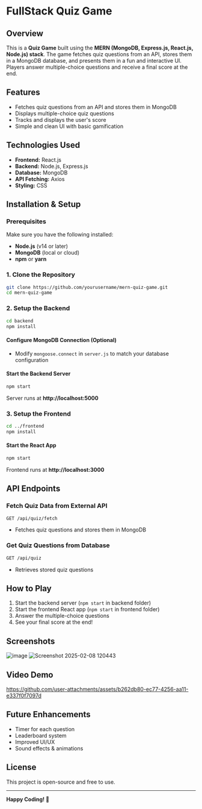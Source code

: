 # FullStack Quiz Game

## Overview
This is a **Quiz Game** built using the **MERN (MongoDB, Express.js, React.js, Node.js) stack**. The game fetches quiz questions from an API, stores them in a MongoDB database, and presents them in a fun and interactive UI. Players answer multiple-choice questions and receive a final score at the end.

## Features
- Fetches quiz questions from an API and stores them in MongoDB
- Displays multiple-choice quiz questions
- Tracks and displays the user's score
- Simple and clean UI with basic gamification

## Technologies Used
- **Frontend:** React.js
- **Backend:** Node.js, Express.js
- **Database:** MongoDB
- **API Fetching:** Axios
- **Styling:** CSS

## Installation & Setup
### Prerequisites
Make sure you have the following installed:
- **Node.js** (v14 or later)
- **MongoDB** (local or cloud)
- **npm** or **yarn**

### 1. Clone the Repository
```sh
git clone https://github.com/yourusername/mern-quiz-game.git
cd mern-quiz-game
```

### 2. Setup the Backend
```sh
cd backend
npm install
```

#### Configure MongoDB Connection (Optional)
- Modify `mongoose.connect` in `server.js` to match your database configuration

#### Start the Backend Server
```sh
npm start
```
Server runs at **http://localhost:5000**

### 3. Setup the Frontend
```sh
cd ../frontend
npm install
```

#### Start the React App
```sh
npm start
```
Frontend runs at **http://localhost:3000**

## API Endpoints
### Fetch Quiz Data from External API
```sh
GET /api/quiz/fetch
```
- Fetches quiz questions and stores them in MongoDB

### Get Quiz Questions from Database
```sh
GET /api/quiz
```
- Retrieves stored quiz questions

## How to Play
1. Start the backend server (`npm start` in backend folder)
2. Start the frontend React app (`npm start` in frontend folder)
3. Answer the multiple-choice questions
4. See your final score at the end!

## Screenshots
![image](https://github.com/user-attachments/assets/dc208985-b084-40a4-8b5b-181a25c21a26)
![Screenshot 2025-02-08 120443](https://github.com/user-attachments/assets/c2cbfa82-49ee-42fd-aabc-db2d0097b03c)



## Video Demo


https://github.com/user-attachments/assets/b262db80-ec77-4256-aa11-e337f0f7097d



## Future Enhancements
- Timer for each question
- Leaderboard system
- Improved UI/UX
- Sound effects & animations

## License
This project is open-source and free to use.

---
**Happy Coding! 🚀**

